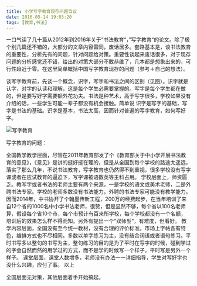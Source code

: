 ```yaml
---
title: 小学写字教育现存问题刍议
date: 2016-05-14 19:03:20
tags: [教育,书法]
---
```

一口气读了几十篇从2012年到2016年关于“书法教育“，”写字教育“的论文。除了极个别几篇还不错的，大部分的文章内容雷同，废话居多。套路基本是，谈书法教育的重要性，分析先有的问题，针对问题给对策。重要性谈起来废话很多，对于现存问题的分析感觉还不错，给出的对策大部分不敢恭维了，几本都是想象出来的，可行性趋近于零。在这里简单概括中国写字教育现存的问题（参考＋自己的想法）。

谈写字教育前，先谈一个概念，识字，写字和书法之间的区别（见图）。识字就是认字，对字的认读和理解，这是每个学生必需要掌握的。写字是每个学生都在做的，但是要写好字需要额外花功夫。书法是种艺术，高于写字很多，学校如果没有介绍的话，一些学生可能一辈子都没有机会接触。简单说 识字是写字的基础，写字是书法的基础。识字是基本，书法太高，因而针对普遍的写字教育，如何写好字。

![写字教育](https://i.imgur.com/F9Kj0DL.png)


写字教育的问题：

全国教学教学层面，尽管在2011年教育部发了个《教育部关于中小学开展书法教育的意见》，《意见》是讲的挺好挺在理的，但是从全国到每个学校的路途太遥远，落实了那么几年，不说书法教育，写字教育也仍然得不到重视，很多学校没有写字课或者在应试教育的逼迫下，写字课被语数英等主科占用。
学校层面上，师资匮乏。教写字或者书法的老师主要有两个来源，一是学校的语文或美术老师，二是外聘书法专家。学校的老师多数没有书法能力，外聘的书法专家可能没有教学能力。因而2014年，中书协开了个翰墨传新工程，200万的经费起步，在当年培训了来自12个省的1000名中小学书法老师，很赞，但是显然不够，每个省以100名老师算，假设每个省10个市，每个市预计有百来所学校，每个学校都没有一个名额，培训后的效果怎么样不得而知。另外有提出一个“双师型”，有难度，但看好。
教学内容层面，全国没有至今统一教材，没有合理的评价标准。市场上字帖各有特色，编排方式也不尽相同。多数以单字练习为主，没有结合词语或者语句练习。平时书写多以整句的书写为主，整句练习的目的是为了平时在写字的时候，碰到学过的字会自然而然的用学过的方式，而不是学的时候写一个样子，平时写是另外一个样子。
课堂层面，课堂人数增多，老师没有办法一一详细指导，学生对写好字也没什么兴趣，应付了事。
以上

全国层面无对策，其他层面着手开始搞起。
